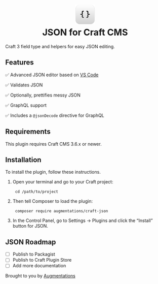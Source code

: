 <h1 align="center">
  <img src="./src/icon.svg" width="64" alt="logo" />
  <div>JSON for Craft CMS</div>
</h1>

Craft 3 field type and helpers for easy JSON editing.

## Features

✅ Advanced JSON editor based on [VS Code](https://code.visualstudio.com/)

✅ Validates JSON

✅ Optionally, prettifies messy JSON

✅ GraphQL support

✅ Includes a `@jsonDecode` directive for GraphQL

## Requirements

This plugin requires Craft CMS 3.6.x or newer.

## Installation

To install the plugin, follow these instructions.

1. Open your terminal and go to your Craft project:

        cd /path/to/project

2. Then tell Composer to load the plugin:

        composer require augmentations/craft-json

3. In the Control Panel, go to Settings → Plugins and click the “Install” button for JSON.

## JSON Roadmap

- [ ] Publish to Packagist
- [ ] Publish to Craft Plugin Store 
- [ ] Add more documentation 

Brought to you by [Augmentations](https://github.com/augmentations)
